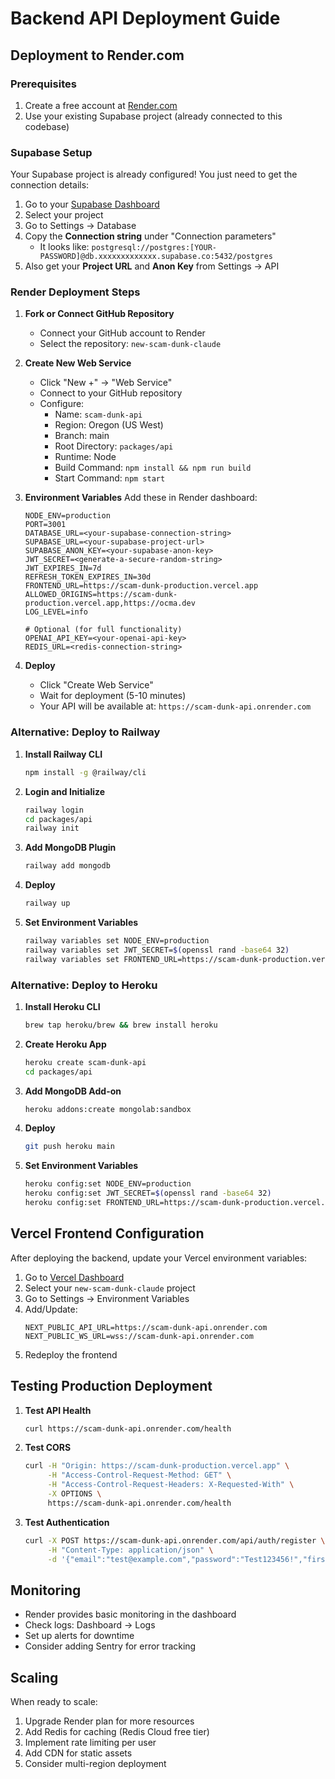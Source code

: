 # Backend API Deployment Guide

## Deployment to Render.com

### Prerequisites
1. Create a free account at [Render.com](https://render.com)
2. Use your existing Supabase project (already connected to this codebase)

### Supabase Setup
Your Supabase project is already configured! You just need to get the connection details:

1. Go to your [Supabase Dashboard](https://app.supabase.com)
2. Select your project
3. Go to Settings → Database
4. Copy the **Connection string** under "Connection parameters"
   - It looks like: `postgresql://postgres:[YOUR-PASSWORD]@db.xxxxxxxxxxxxx.supabase.co:5432/postgres`
5. Also get your **Project URL** and **Anon Key** from Settings → API

### Render Deployment Steps

1. **Fork or Connect GitHub Repository**
   - Connect your GitHub account to Render
   - Select the repository: `new-scam-dunk-claude`

2. **Create New Web Service**
   - Click "New +" → "Web Service"
   - Connect to your GitHub repository
   - Configure:
     - Name: `scam-dunk-api`
     - Region: Oregon (US West)
     - Branch: main
     - Root Directory: `packages/api`
     - Runtime: Node
     - Build Command: `npm install && npm run build`
     - Start Command: `npm start`

3. **Environment Variables**
   Add these in Render dashboard:
   ```
   NODE_ENV=production
   PORT=3001
   DATABASE_URL=<your-supabase-connection-string>
   SUPABASE_URL=<your-supabase-project-url>
   SUPABASE_ANON_KEY=<your-supabase-anon-key>
   JWT_SECRET=<generate-a-secure-random-string>
   JWT_EXPIRES_IN=7d
   REFRESH_TOKEN_EXPIRES_IN=30d
   FRONTEND_URL=https://scam-dunk-production.vercel.app
   ALLOWED_ORIGINS=https://scam-dunk-production.vercel.app,https://ocma.dev
   LOG_LEVEL=info
   
   # Optional (for full functionality)
   OPENAI_API_KEY=<your-openai-api-key>
   REDIS_URL=<redis-connection-string>
   ```

4. **Deploy**
   - Click "Create Web Service"
   - Wait for deployment (5-10 minutes)
   - Your API will be available at: `https://scam-dunk-api.onrender.com`

### Alternative: Deploy to Railway

1. **Install Railway CLI**
   ```bash
   npm install -g @railway/cli
   ```

2. **Login and Initialize**
   ```bash
   railway login
   cd packages/api
   railway init
   ```

3. **Add MongoDB Plugin**
   ```bash
   railway add mongodb
   ```

4. **Deploy**
   ```bash
   railway up
   ```

5. **Set Environment Variables**
   ```bash
   railway variables set NODE_ENV=production
   railway variables set JWT_SECRET=$(openssl rand -base64 32)
   railway variables set FRONTEND_URL=https://scam-dunk-production.vercel.app
   ```

### Alternative: Deploy to Heroku

1. **Install Heroku CLI**
   ```bash
   brew tap heroku/brew && brew install heroku
   ```

2. **Create Heroku App**
   ```bash
   heroku create scam-dunk-api
   cd packages/api
   ```

3. **Add MongoDB Add-on**
   ```bash
   heroku addons:create mongolab:sandbox
   ```

4. **Deploy**
   ```bash
   git push heroku main
   ```

5. **Set Environment Variables**
   ```bash
   heroku config:set NODE_ENV=production
   heroku config:set JWT_SECRET=$(openssl rand -base64 32)
   heroku config:set FRONTEND_URL=https://scam-dunk-production.vercel.app
   ```

## Vercel Frontend Configuration

After deploying the backend, update your Vercel environment variables:

1. Go to [Vercel Dashboard](https://vercel.com)
2. Select your `new-scam-dunk-claude` project
3. Go to Settings → Environment Variables
4. Add/Update:
   ```
   NEXT_PUBLIC_API_URL=https://scam-dunk-api.onrender.com
   NEXT_PUBLIC_WS_URL=wss://scam-dunk-api.onrender.com
   ```
5. Redeploy the frontend

## Testing Production Deployment

1. **Test API Health**
   ```bash
   curl https://scam-dunk-api.onrender.com/health
   ```

2. **Test CORS**
   ```bash
   curl -H "Origin: https://scam-dunk-production.vercel.app" \
        -H "Access-Control-Request-Method: GET" \
        -H "Access-Control-Request-Headers: X-Requested-With" \
        -X OPTIONS \
        https://scam-dunk-api.onrender.com/health
   ```

3. **Test Authentication**
   ```bash
   curl -X POST https://scam-dunk-api.onrender.com/api/auth/register \
        -H "Content-Type: application/json" \
        -d '{"email":"test@example.com","password":"Test123456!","firstName":"Test","lastName":"User"}'
   ```

## Monitoring

- Render provides basic monitoring in the dashboard
- Check logs: Dashboard → Logs
- Set up alerts for downtime
- Consider adding Sentry for error tracking

## Scaling

When ready to scale:
1. Upgrade Render plan for more resources
2. Add Redis for caching (Redis Cloud free tier)
3. Implement rate limiting per user
4. Add CDN for static assets
5. Consider multi-region deployment
